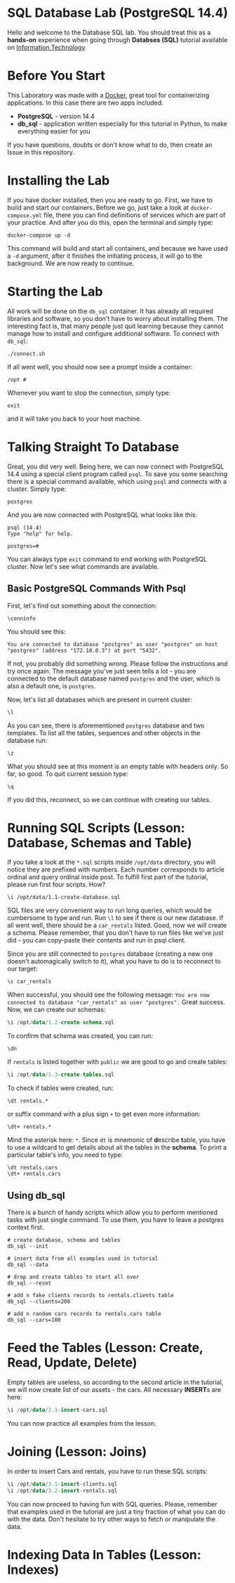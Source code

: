 # SQL Database Lab (PostgreSQL 14.4)
Hello and welcome to the Database SQL lab. You should treat this as a **hands-on** experience when going through
**Databses (SQL)** tutorial available on [Information Technology](https://szpak.dev/tutorials#sql)

# Before You Start
This Laboratory was made with a [Docker](https://www.docker.com/get-started/), great tool for containerizing 
applications. In this case there are two apps included:

* **PostgreSQL** - version 14.4
* **db_sql** - application written especially for this tutorial in Python, to make everything easier for you

If you have questions, doubts or don't know what to do, then create an Issue in this repository.

# Installing the Lab
If you have docker installed, then you are ready to go. First, we have to build and start our containers. Before we go,
just take a look at `docker-compose.yml` file, there you can find definitions of services which are part of your 
practice. And after you do this, open the terminal and simply type:

```shell
docker-compose up -d
```

This command will build and start all containers, and because we have used a `-d` argument, after it finishes the 
initiating process, it will go to the background. We are now ready to continue.

# Starting the Lab
All work will be done on the `db_sql` container. It has already all required libraries and software, so you don't have 
to worry about installing them. The interesting fact is, that many people just quit learning because they cannot
manage how to install and configure additional software. To connect with `db_sql`:

```shell
./connect.sh
```

If all went well, you should now see a prompt inside a container:

```shell
/opt # 
```

Whenever you want to stop the connection, simply type:

```shell
exit
```

and it will take you back to your host machine.

# Talking Straight To Database
Great, you did very well. Being here, we can now connect with PostgreSQL 14.4 using a special client program called 
`psql`. To save you some searching there is a special command available, which using `psql` and connects with a cluster.
Simply type:

```shell
postgres
```

And you are now connected with PostgreSQL what looks like this:

```shell
psql (14.4)
Type "help" for help.

postgres=#
```

You can always type `exit` command to end working with PostgreSQL cluster. Now let's see what commands are available.

## Basic PostgreSQL Commands With Psql
First, let's find out something about the connection:

```shell
\conninfo
```
You should see this:

`You are connected to database "postgres" as user "postgres" on host "postgres" (address "172.18.0.3") at port "5432".`

If not, you probably did something wrong. Please follow the instructions and try once again. The message you've just 
seen tells a lot - you are connected to the default database named `postgres` and the user, which is also a default one,
is `postgres`.

Now, let's list all databases which are present in current cluster:

```shell
\l
```

As you can see, there is aforementioned `postgres` database and two templates. To list all the tables, sequences and 
other objects in the database run:

```shell
\z
```

What you should see at this moment is an empty table with headers only. So far, so good. To quit current session type:

```shell
\q
```

If you did this, reconnect, so we can continue with creating our tables.

# Running SQL Scripts (Lesson: Database, Schemas and Table)
If you take a look at the `*.sql` scripts inside `/opt/data` directory, you will notice they are prefixed with numbers. 
Each number corresponds to article ordinal and query ordinal inside post. To fulfill first part of the tutorial, please 
run first four scripts. How?

```shell
\i /opt/data/1.1-create-database.sql
```

SQL files are very convenient way to run long queries, which would be cumbersome to type and run. Run `\l` to see if 
there is our new database. If all went well, there should be a `car_rentals` listed. Good, now we will create a schema.
Please remember, that you don't have to run files like we've just did - you can copy-paste their contents and run in 
psql client.

Since you are still connected to `postgres` database (creating a new one doesn't automagically switch to it), what you 
have to do is to reconnect to our target:

```shell
\c car_rentals
```

When successful, you should see the following message: `You are now connected to database "car_rentals" as user "postgres".`
Great success. Now, we can create our schemas:

```sql
\i /opt/data/1.2-create-schema.sql
```

To confirm that schema was created, you can run:

```shell
\dn
```

If `rentals` is listed together with `public` we are good to go and create tables:

```sql
\i /opt/data/1.3-create-tables.sql
```

To check if tables were created, run:

```shell
\dt rentals.*
```

or suffix command with a plus sign `+` to get even more information:

```shell
\dt+ rentals.*
```

Mind the asterisk here: `*`. Since `dt` is mnemonic of **d**escribe **t**able, you have to use a wildcard to get details
about all the tables in the **schema**. To print a particular table's info, you need to type:

```shell
\dt rentals.cars
\dt+ rentals.cars
```

## Using db_sql
There is a bunch of handy scripts which allow you to perform mentioned tasks with just single command. To use them, you 
have to leave a postgres context first.

```shell
# create database, schema and tables
db_sql --init

# insert data from all examples used in tutorial
db_sql --data

# drop and create tables to start all over
db_sql --reset

# add n fake clients records to rentals.clients table
db_sql --clients=200

# add n random cars records to rentals.cars table
db_sql --cars=100
```

# Feed the Tables (Lesson: Create, Read, Update, Delete)
Empty tables are useless, so according to the second article in the tutorial, we will now create list of our assets - 
the cars. All necessary **INSERT**s are here:

```sql
\i /opt/data/2.1-insert-cars.sql
```

You can now practice all examples from the lesson.

# Joining (Lesson: Joins)
In order to insert Cars and rentals, you have to run these SQL scripts:

```sql
\i /opt/data/3.1-insert-clients.sql
\i /opt/data/3.2-insert-rentals.sql
```

You can now proceed to having fun with SQL queries. Please, remember that examples used in the tutorial are just a tiny
fraction of what you can do with the data. Don't hesitate to try other ways to fetch or manipulate the data.

# Indexing Data In Tables (Lesson: Indexes)
